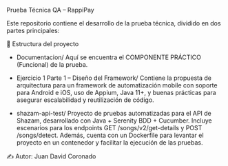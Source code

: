 Prueba Técnica QA – RappiPay

Este repositorio contiene el desarrollo de la prueba técnica, dividido en dos partes principales:

📂 Estructura del proyecto

* Documentacion/
Aquí se encuentra el COMPONENTE PRÁCTICO (Funcional) de la prueba.

* Ejercicio 1 Parte 1 – Diseño del Framework/
Contiene la propuesta de arquitectura para un framework de automatización mobile con soporte para Android e iOS, uso de Appium, Java 11+, y buenas prácticas para asegurar escalabilidad y reutilización de código.

* shazam-api-test/
Proyecto de pruebas automatizadas para el API de Shazam, desarrollado con Java + Serenity BDD + Cucumber.
Incluye escenarios para los endpoints GET /songs/v2/get-details y POST /songs/detect.
Además, cuenta con un Dockerfile para levantar el proyecto en un contenedor y facilitar la ejecución de las pruebas.

✍️ Autor: Juan David Coronado 
